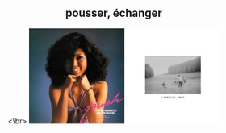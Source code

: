 <div align="center">
  <h2>pousser, échanger</h2>
  <\br>
  <img src=https://github.com/barondugroove/push_swap/blob/main/srcs/pushswap.png width="75%">
</div>
